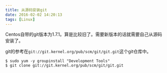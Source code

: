 ```yaml
---
title: 从源码安装git
date: 2016-02-02 14:20:13
tags: [Linux]
---
```


Centos自带的git版本为1.7.1。算是比较旧了。需要新版本的话就需要自己从源码安装了。

git的参考在`git://git.kernel.org/pub/scm/git/git.git`这个git仓库中。

```
$ sudo yum -y groupinstall "Development Tools"
$ git clone git://git.kernel.org/pub/scm/git/git.git
```
